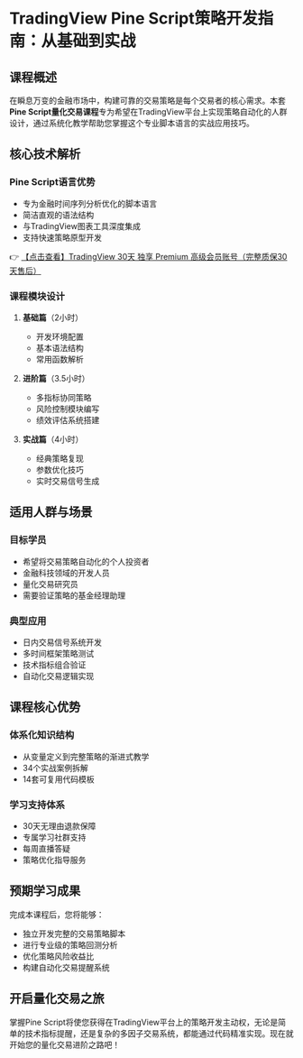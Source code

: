 # TradingView Pine Script策略开发指南：从基础到实战

## 课程概述

在瞬息万变的金融市场中，构建可靠的交易策略是每个交易者的核心需求。本套**Pine Script量化交易课程**专为希望在TradingView平台上实现策略自动化的人群设计，通过系统化教学帮助您掌握这个专业脚本语言的实战应用技巧。

## 核心技术解析

### Pine Script语言优势
- 专为金融时间序列分析优化的脚本语言
- 简洁直观的语法结构
- 与TradingView图表工具深度集成
- 支持快速策略原型开发

👉 [【点击查看】TradingView 30天 独享 Premium 高级会员账号（完整质保30天售后）](https://bit.ly/TradingView-Pro)

### 课程模块设计
1. **基础篇**（2小时）
   - 开发环境配置
   - 基本语法结构
   - 常用函数解析

2. **进阶篇**（3.5小时）
   - 多指标协同策略
   - 风险控制模块编写
   - 绩效评估系统搭建

3. **实战篇**（4小时）
   - 经典策略复现
   - 参数优化技巧
   - 实时交易信号生成

## 适用人群与场景

### 目标学员
- 希望将交易策略自动化的个人投资者
- 金融科技领域的开发人员
- 量化交易研究员
- 需要验证策略的基金经理助理

### 典型应用
- 日内交易信号系统开发
- 多时间框架策略测试
- 技术指标组合验证
- 自动化交易逻辑实现

## 课程核心优势

### 体系化知识结构
- 从变量定义到完整策略的渐进式教学
- 34个实战案例拆解
- 14套可复用代码模板

### 学习支持体系
- 30天无理由退款保障
- 专属学习社群支持
- 每周直播答疑
- 策略优化指导服务

## 预期学习成果
完成本课程后，您将能够：
- 独立开发完整的交易策略脚本
- 进行专业级的策略回测分析
- 优化策略风险收益比
- 构建自动化交易提醒系统

## 开启量化交易之旅
掌握Pine Script将使您获得在TradingView平台上的策略开发主动权，无论是简单的技术指标提醒，还是复杂的多因子交易系统，都能通过代码精准实现。现在就开始您的量化交易进阶之路吧！